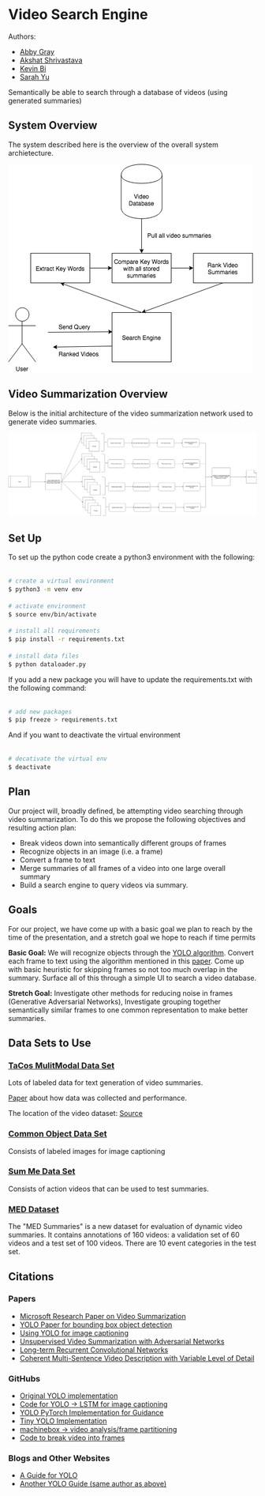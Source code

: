 # Video Search Engine

Authors:

* [Abby Gray](https://github.com/abbygray)
* [Akshat Shrivastava](https://github.com/AkshatSh)
* [Kevin Bi](https://github.com/kevinb22)
* [Sarah Yu](https://github.com/sarahyu17)

Semantically be able to search through a database of videos (using generated summaries)

## System Overview

The system described here is the overview of the overall system archietecture.

![System Overview](figs/SystemOverview.png)

## Video Summarization Overview

Below is the initial architecture of the video summarization network used to generate video summaries.

![Video Summarization Network](figs/VideoSummarizationNetwork.png)

## Set Up

To set up the python code create a python3 environment with the following:

```bash

# create a virtual environment
$ python3 -m venv env

# activate environment
$ source env/bin/activate

# install all requirements
$ pip install -r requirements.txt

# install data files
$ python dataloader.py
```

If you add a new package you will have to update the requirements.txt with the following command:

```bash

# add new packages
$ pip freeze > requirements.txt
```

And if you want to deactivate the virtual environment

```bash

# decativate the virtual env
$ deactivate
```

## Plan

Our project will, broadly defined, be attempting video searching through video summarization. To do this we propose the following objectives and resulting action plan:

* Break videos down into semantically different groups of frames
* Recognize objects in an image (i.e. a frame)
* Convert a frame to text
* Merge summaries of all frames of a video into one large overall summary
* Build a search engine to query videos via summary.

## Goals

For our project, we have come up with a basic goal we plan to reach by the time of the presentation, and a stretch goal we hope to reach if time permits

**Basic Goal:** We will recognize objects through the [YOLO algorithm](https://pjreddie.com/darknet/yolo/). Convert each frame to text using the algorithm mentioned in this [paper](https://arxiv.org/abs/1707.07102). Come up with basic heuristic for skipping frames so not too much overlap in the summary. Surface all of this through a simple UI to search a video database.

**Stretch Goal:** Investigate other methods for reducing noise in frames (Generative Adversarial Networks), Investigate grouping together semantically similar frames to one common representation to make better summaries.

## Data Sets to Use

### [TaCos MulitModal Data Set](https://www.mpi-inf.mpg.de/departments/computer-vision-and-multimodal-computing/research/vision-and-language/tacos-multi-level-corpus/)

Lots of labeled data for text generation of video summaries.

[Paper](https://arxiv.org/pdf/1403.6173.pdf) about how data was collected and performance.

The location of the video dataset: [Source](https://www.mpi-inf.mpg.de/departments/computer-vision-and-multimodal-computing/research/human-activity-recognition/mpii-cooking-2-dataset/)

### [Common Object Data Set](http://cocodataset.org/#home)

Consists of labeled images for image captioning

### [Sum Me Data Set](https://people.ee.ethz.ch/~gyglim/vsum/)

Consists of action videos that can be used to test summaries.

### [MED Dataset](http://lear.inrialpes.fr/people/potapov/med_summaries)

The "MED Summaries" is a new dataset for evaluation of dynamic video summaries. It contains annotations of 160 videos: a validation set of 60 videos and a test set of 100 videos. There are 10 event categories in the test set.

## Citations

### Papers

* [Microsoft Research Paper on Video Summarization](https://arxiv.org/pdf/1704.01466.pdf)
* [YOLO Paper for bounding box object detection](https://pjreddie.com/media/files/papers/YOLO9000.pdf)
* [Using YOLO for image captioning](https://arxiv.org/abs/1707.07102)
* [Unsupervised Video Summarization with Adversarial Networks](http://web.engr.oregonstate.edu/~sinisa/research/publications/cvpr17_summarization.pdf)
* [Long-term Recurrent Convolutional Networks](https://arxiv.org/pdf/1411.4389.pdf)
* [Coherent Multi-Sentence Video Description with Variable Level of Detail](https://arxiv.org/pdf/1403.6173.pdf)

### GitHubs

* [Original YOLO implementation](https://github.com/pjreddie/darknet)
* [Code for YOLO -> LSTM for image captioning](https://github.com/uvavision/obj2text-neuraltalk2)
* [YOLO PyTorch Implementation for Guidance](https://github.com/longcw/yolo2-pytorch)
* [Tiny YOLO Implementation](https://github.com/marvis/pytorch-yolo2)
* [machinebox -> video analysis/frame partitioning](https://github.com/machinebox/videoanalysis)
* [Code to break video into frames](https://gist.github.com/keithweaver/70df4922fec74ea87405b83840b45d57)

### Blogs and Other Websites

* [A Guide for YOLO](https://www.kdnuggets.com/2018/05/implement-yolo-v3-object-detector-pytorch-part-1.html)
* [Another YOLO Guide (same author as above)](https://blog.paperspace.com/how-to-implement-a-yolo-object-detector-in-pytorch/)

